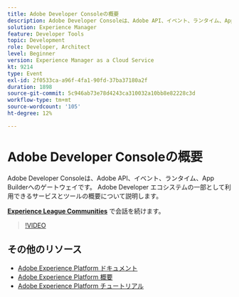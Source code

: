 ```yaml
---
title: Adobe Developer Consoleの概要
description: Adobe Developer Consoleは、Adobe API、イベント、ランタイム、App Builderへのゲートウェイです。 Adobe Developer エコシステムの一部として利用できるサービスとツールの概要について説明します。
solution: Experience Manager
feature: Developer Tools
topic: Development
role: Developer, Architect
level: Beginner
version: Experience Manager as a Cloud Service
kt: 9214
type: Event
exl-id: 2f0533ca-a96f-4fa1-90fd-37ba37180a2f
duration: 1898
source-git-commit: 5c946ab73e78d4243ca310032a10bb8e82228c3d
workflow-type: tm+mt
source-wordcount: '105'
ht-degree: 12%

---
```


# Adobe Developer Consoleの概要

Adobe Developer Consoleは、Adobe API、イベント、ランタイム、App Builderへのゲートウェイです。 Adobe Developer エコシステムの一部として利用できるサービスとツールの概要について説明します。

**[Experience League Communities](https://adobe.ly/2Y2DDld)** で会話を続けます。

>[!VIDEO](https://video.tv.adobe.com/v/337771/?quality=12&learn=on&hidetitle=true)

## その他のリソース

- [Adobe Experience Platform ドキュメント ](https://experienceleague.adobe.com/docs/experience-platform.html?lang=ja)
- [Adobe Experience Platform 概要](https://experienceleague.adobe.com/docs/experience-platform/landing/home.html?lang=ja)
- [Adobe Experience Platform チュートリアル](https://experienceleague.adobe.com/docs/platform-learn/tutorials/overview.html?lang=ja)
